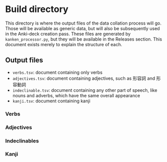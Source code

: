# Build directory
This directory is where the output files of the data collation process will go.
Those will be available as generic data, but will also be subsequently used in the Anki-deck creation pass.
These files are generated by `kanken_processor.py`, but they will be available in the Releases section.
This document exists merely to explain the structure of each.

## Output files
- `verbs.tsv`: document containing only verbs
- `adjectives.tsv`: document containing adjectives, such as 形容詞 and 形容動詞
- `indeclinable.tsv`: document containing any other part of speech, like nouns and adverbs, which have the same overall appearance
- `kanji.tsv`: document containing kanji

### Verbs

### Adjectives

### Indeclinables

### Kanji